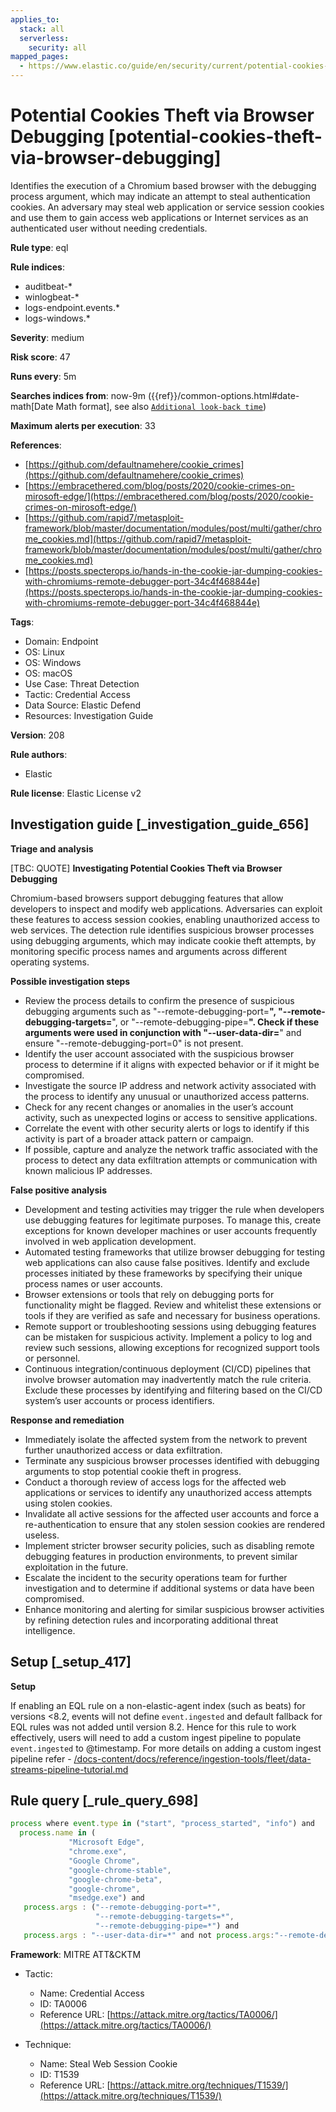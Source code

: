 ```yaml
---
applies_to:
  stack: all
  serverless:
    security: all
mapped_pages:
  - https://www.elastic.co/guide/en/security/current/potential-cookies-theft-via-browser-debugging.html
---
```


# Potential Cookies Theft via Browser Debugging [potential-cookies-theft-via-browser-debugging]

Identifies the execution of a Chromium based browser with the debugging process argument, which may indicate an attempt to steal authentication cookies. An adversary may steal web application or service session cookies and use them to gain access web applications or Internet services as an authenticated user without needing credentials.

**Rule type**: eql

**Rule indices**:

* auditbeat-*
* winlogbeat-*
* logs-endpoint.events.*
* logs-windows.*

**Severity**: medium

**Risk score**: 47

**Runs every**: 5m

**Searches indices from**: now-9m ({{ref}}/common-options.html#date-math[Date Math format], see also [`Additional look-back time`](docs-content://solutions/security/detect-and-alert/create-detection-rule.md#rule-schedule))

**Maximum alerts per execution**: 33

**References**:

* [https://github.com/defaultnamehere/cookie_crimes](https://github.com/defaultnamehere/cookie_crimes)
* [https://embracethered.com/blog/posts/2020/cookie-crimes-on-mirosoft-edge/](https://embracethered.com/blog/posts/2020/cookie-crimes-on-mirosoft-edge/)
* [https://github.com/rapid7/metasploit-framework/blob/master/documentation/modules/post/multi/gather/chrome_cookies.md](https://github.com/rapid7/metasploit-framework/blob/master/documentation/modules/post/multi/gather/chrome_cookies.md)
* [https://posts.specterops.io/hands-in-the-cookie-jar-dumping-cookies-with-chromiums-remote-debugger-port-34c4f468844e](https://posts.specterops.io/hands-in-the-cookie-jar-dumping-cookies-with-chromiums-remote-debugger-port-34c4f468844e)

**Tags**:

* Domain: Endpoint
* OS: Linux
* OS: Windows
* OS: macOS
* Use Case: Threat Detection
* Tactic: Credential Access
* Data Source: Elastic Defend
* Resources: Investigation Guide

**Version**: 208

**Rule authors**:

* Elastic

**Rule license**: Elastic License v2

## Investigation guide [_investigation_guide_656]

**Triage and analysis**

[TBC: QUOTE]
**Investigating Potential Cookies Theft via Browser Debugging**

Chromium-based browsers support debugging features that allow developers to inspect and modify web applications. Adversaries can exploit these features to access session cookies, enabling unauthorized access to web services. The detection rule identifies suspicious browser processes using debugging arguments, which may indicate cookie theft attempts, by monitoring specific process names and arguments across different operating systems.

**Possible investigation steps**

* Review the process details to confirm the presence of suspicious debugging arguments such as "--remote-debugging-port=**", "--remote-debugging-targets=**", or "--remote-debugging-pipe=**". Check if these arguments were used in conjunction with "--user-data-dir=**" and ensure "--remote-debugging-port=0" is not present.
* Identify the user account associated with the suspicious browser process to determine if it aligns with expected behavior or if it might be compromised.
* Investigate the source IP address and network activity associated with the process to identify any unusual or unauthorized access patterns.
* Check for any recent changes or anomalies in the user’s account activity, such as unexpected logins or access to sensitive applications.
* Correlate the event with other security alerts or logs to identify if this activity is part of a broader attack pattern or campaign.
* If possible, capture and analyze the network traffic associated with the process to detect any data exfiltration attempts or communication with known malicious IP addresses.

**False positive analysis**

* Development and testing activities may trigger the rule when developers use debugging features for legitimate purposes. To manage this, create exceptions for known developer machines or user accounts frequently involved in web application development.
* Automated testing frameworks that utilize browser debugging for testing web applications can also cause false positives. Identify and exclude processes initiated by these frameworks by specifying their unique process names or user accounts.
* Browser extensions or tools that rely on debugging ports for functionality might be flagged. Review and whitelist these extensions or tools if they are verified as safe and necessary for business operations.
* Remote support or troubleshooting sessions using debugging features can be mistaken for suspicious activity. Implement a policy to log and review such sessions, allowing exceptions for recognized support tools or personnel.
* Continuous integration/continuous deployment (CI/CD) pipelines that involve browser automation may inadvertently match the rule criteria. Exclude these processes by identifying and filtering based on the CI/CD system’s user accounts or process identifiers.

**Response and remediation**

* Immediately isolate the affected system from the network to prevent further unauthorized access or data exfiltration.
* Terminate any suspicious browser processes identified with debugging arguments to stop potential cookie theft in progress.
* Conduct a thorough review of access logs for the affected web applications or services to identify any unauthorized access attempts using stolen cookies.
* Invalidate all active sessions for the affected user accounts and force a re-authentication to ensure that any stolen session cookies are rendered useless.
* Implement stricter browser security policies, such as disabling remote debugging features in production environments, to prevent similar exploitation in the future.
* Escalate the incident to the security operations team for further investigation and to determine if additional systems or data have been compromised.
* Enhance monitoring and alerting for similar suspicious browser activities by refining detection rules and incorporating additional threat intelligence.


## Setup [_setup_417]

**Setup**

If enabling an EQL rule on a non-elastic-agent index (such as beats) for versions <8.2, events will not define `event.ingested` and default fallback for EQL rules was not added until version 8.2. Hence for this rule to work effectively, users will need to add a custom ingest pipeline to populate `event.ingested` to @timestamp. For more details on adding a custom ingest pipeline refer - [/docs-content/docs/reference/ingestion-tools/fleet/data-streams-pipeline-tutorial.md](docs-content://reference/ingestion-tools/fleet/data-streams-pipeline-tutorial.md)


## Rule query [_rule_query_698]

```js
process where event.type in ("start", "process_started", "info") and
  process.name in (
             "Microsoft Edge",
             "chrome.exe",
             "Google Chrome",
             "google-chrome-stable",
             "google-chrome-beta",
             "google-chrome",
             "msedge.exe") and
   process.args : ("--remote-debugging-port=*",
                   "--remote-debugging-targets=*",
                   "--remote-debugging-pipe=*") and
   process.args : "--user-data-dir=*" and not process.args:"--remote-debugging-port=0"
```

**Framework**: MITRE ATT&CKTM

* Tactic:

    * Name: Credential Access
    * ID: TA0006
    * Reference URL: [https://attack.mitre.org/tactics/TA0006/](https://attack.mitre.org/tactics/TA0006/)

* Technique:

    * Name: Steal Web Session Cookie
    * ID: T1539
    * Reference URL: [https://attack.mitre.org/techniques/T1539/](https://attack.mitre.org/techniques/T1539/)



